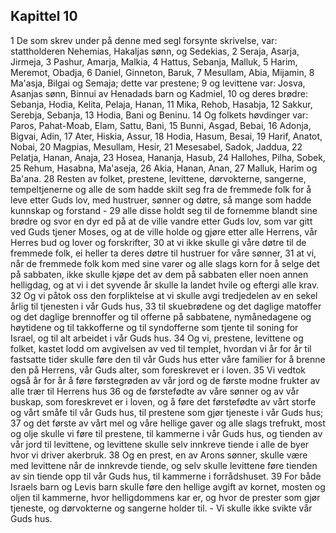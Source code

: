 ## Kapittel 10

1 De som skrev under på denne med segl forsynte skrivelse, var: stattholderen Nehemias, Hakaljas sønn, og Sedekias,
2 Seraja, Asarja, Jirmeja,
3 Pashur, Amarja, Malkia,
4 Hattus, Sebanja, Malluk,
5 Harim, Meremot, Obadja,
6 Daniel, Ginneton, Baruk,
7 Mesullam, Abia, Mijamin,
8 Ma'asja, Bilgai og Semaja; dette var prestene;
9 og levittene var: Josva, Asanjas sønn, Binnui av Henadads barn og Kadmiel,
10 og deres brødre: Sebanja, Hodia, Kelita, Pelaja, Hanan,
11 Mika, Rehob, Hasabja,
12 Sakkur, Serebja, Sebanja,
13 Hodia, Bani og Beninu.
14 Og folkets høvdinger var: Paros, Pahat-Moab, Elam, Sattu, Bani,
15 Bunni, Asgad, Bebai,
16 Adonja, Bigvai, Adin,
17 Ater, Hiskia, Assur,
18 Hodia, Hasum, Besai,
19 Harif, Anatot, Nobai,
20 Magpias, Mesullam, Hesir,
21 Mesesabel, Sadok, Jaddua,
22 Pelatja, Hanan, Anaja,
23 Hosea, Hananja, Hasub,
24 Hallohes, Pilha, Sobek,
25 Rehum, Hasabna, Ma'aseja,
26 Akia, Hanan, Anan,
27 Malluk, Harim og Ba'ana.
28 Resten av folket, prestene, levittene, dørvokterne, sangerne, tempeltjenerne og alle de som hadde skilt seg fra de fremmede folk for å leve etter Guds lov, med hustruer, sønner og døtre, så mange som hadde kunnskap og forstand -
29 alle disse holdt seg til de fornemme blandt sine brødre og svor en dyr ed på at de ville vandre etter Guds lov, som var gitt ved Guds tjener Moses, og at de ville holde og gjøre etter alle Herrens, vår Herres bud og lover og forskrifter,
30 at vi ikke skulle gi våre døtre til de fremmede folk, ei heller ta deres døtre til hustruer for våre sønner,
31 at vi, når de fremmede folk kom med sine varer og alle slags korn for å selge det på sabbaten, ikke skulle kjøpe det av dem på sabbaten eller noen annen helligdag, og at vi i det syvende år skulle la landet hvile og eftergi alle krav.
32 Og vi påtok oss den forpliktelse at vi skulle avgi tredjedelen av en sekel årlig til tjenesten i vår Guds hus,
33 til skuebrødene og det daglige matoffer og det daglige brennoffer og til offerne på sabbatene, nymånedagene og høytidene og til takkofferne og til syndofferne som tjente til soning for Israel, og til alt arbeidet i vår Guds hus.
34 Og vi, prestene, levittene og folket, kastet lodd om avgivelsen av ved til templet, hvordan vi år for år til fastsatte tider skulle føre den til vår Guds hus etter våre familier for å brenne den på Herrens, vår Guds alter, som foreskrevet er i loven.
35 Vi vedtok også år for år å føre førstegrøden av vår jord og de første modne frukter av alle trær til Herrens hus
36 og de førstefødte av våre sønner og av vår buskap, som foreskrevet er i loven, og å føre det førstefødte av vårt storfe og vårt småfe til vår Guds hus, til prestene som gjør tjeneste i vår Guds hus;
37 og det første av vårt mel og våre hellige gaver og alle slags trefrukt, most og olje skulle vi føre til prestene, til kammerne i vår Guds hus, og tienden av vår jord til levittene, og levittene skulle selv innkreve tiende i alle de byer hvor vi driver akerbruk.
38 Og en prest, en av Arons sønner, skulle være med levittene når de innkrevde tiende, og selv skulle levittene føre tienden av sin tiende opp til vår Guds hus, til kammerne i forrådshuset.
39 For både Israels barn og Levis barn skulle føre den hellige avgift av kornet, mosten og oljen til kammerne, hvor helligdommens kar er, og hvor de prester som gjør tjeneste, og dørvokterne og sangerne holder til. - Vi skulle ikke svikte vår Guds hus.
